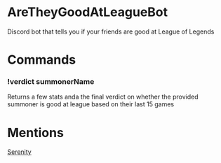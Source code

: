# AreTheyGoodAtLeagueBot
Discord bot that tells you if your friends are good at League of Legends

# Commands
### !verdict summonerName
  Returns a few stats anda  the final verdict on whether the provided summoner is good at league based on their last 15 games
  
# Mentions
[Serenity](https://github.com/serenity-rs/serenity)

